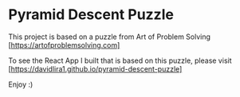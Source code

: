 # Pyramid Descent Puzzle

This project is based on a puzzle from Art of Problem Solving [https://artofproblemsolving.com]

To see the React App I built that is based on this puzzle, please visit [https://davidlira1.github.io/pyramid-descent-puzzle]

Enjoy :)